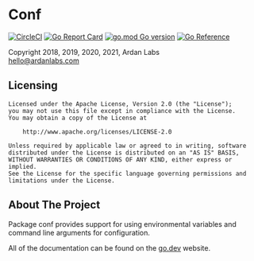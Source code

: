 # Conf

[![CircleCI](https://circleci.com/gh/ardanlabs/conf.svg?style=svg)](https://circleci.com/gh/ardanlabs/conf)
[![Go Report Card](https://goreportcard.com/badge/github.com/ardanlabs/conf/v4)](https://goreportcard.com/report/github.com/ardanlabs/conf/v4)
[![go.mod Go version](https://img.shields.io/github/go-mod/go-version/ardanlabs/conf)](https://github.com/ardanlabs/conf)
[![Go Reference](https://pkg.go.dev/badge/github.com/ardanlabs/conf/v4.svg)](https://pkg.go.dev/github.com/ardanlabs/conf/v4)

Copyright 2018, 2019, 2020, 2021, Ardan Labs  
hello@ardanlabs.com

## Licensing

```
Licensed under the Apache License, Version 2.0 (the "License");
you may not use this file except in compliance with the License.
You may obtain a copy of the License at

    http://www.apache.org/licenses/LICENSE-2.0

Unless required by applicable law or agreed to in writing, software
distributed under the License is distributed on an "AS IS" BASIS,
WITHOUT WARRANTIES OR CONDITIONS OF ANY KIND, either express or implied.
See the License for the specific language governing permissions and
limitations under the License.
```

## About The Project

Package conf provides support for using environmental variables and command
line arguments for configuration.

All of the documentation can be found on the [go.dev](https://pkg.go.dev/github.com/ardanlabs/conf/v4?tab=doc) website.
